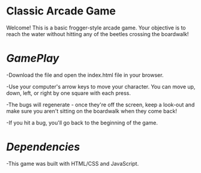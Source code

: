 **Classic Arcade Game**
===============================

Welcome! This is a basic frogger-style arcade game. Your objective is to reach the water without hitting any of the beetles crossing the boardwalk!

*GamePlay*
==========
-Download the file and open the index.html file in your browser.

-Use your computer's arrow keys to move your character. You can move up, down, left, or right by one square with each press. 

-The bugs will regenerate - once they're off the screen, keep a look-out and make sure you aren't sitting on the boardwalk when they come back!

-If you hit a bug, you'll go back to the beginning of the game. 

*Dependencies*
===============
-This game was built with HTML/CSS and JavaScript.